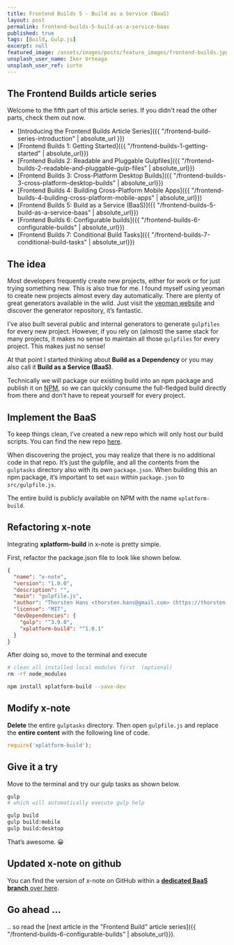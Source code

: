 ```yaml
---
title: Frontend Builds 5 - Build as a Service (BaaS)
layout: post
permalink: frontend-builds-5-build-as-a-service-baas
published: true
tags: [Build, Gulp.js]
excerpt: null
featured_image: /assets/images/posts/feature_images/frontend-builds.jpg
unsplash_user_name: Iker Urteaga
unsplash_user_ref: iurte
---
```

## The Frontend Builds article series
 Welcome to the fifth part of this article series. If you didn't read the other parts, check them out now.

 * [Introducing the Frontend Builds Article Series]({{ "/frontend-build-series-introduction" | absolute_url }})
 * [Frontend Builds 1: Getting Started]({{ "/frontend-builds-1-getting-started" | absolute_url}})
 * [Frontend Builds 2: Readable and Pluggable Gulpfiles]({{ "/frontend-builds-2-readable-and-pluggable-gulp-files" | absolute_url}})
 * [Frontend Builds 3: Cross-Platform Desktop Builds]({{ "/frontend-builds-3-cross-platform-desktop-builds" | absolute_url}})
 * [Frontend Builds 4: Building Cross-Platform Mobile Apps]({{ "/frontend-builds-4-building-cross-platform-mobile-apps" | absolute_url}})
 * [Frontend Builds 5: Build as a Service (BaaS)]({{ "/frontend-builds-5-build-as-a-service-baas" | absolute_url}})
 * [Frontend Builds 6: Configurable builds]({{ "/frontend-builds-6-configurable-builds" | absolute_url}})
 * [Frontend Builds 7: Conditional Build Tasks]({{ "/frontend-builds-7-conditional-build-tasks" | absolute_url}})


## The idea

Most developers frequently create new projects, either for work or for just trying something new. This is also true for me. I found myself using yeoman to create new projects almost every day automatically. There are plenty of great generators available in the wild. Just visit the [yeoman website](http://yeoman.io) and discover the generator repository, it’s fantastic.

I’ve also built several public and internal generators to generate `gulpfiles` for every new project. However, if you rely on (almost) the same stack for many projects, it makes no sense to maintain all those `gulpfiles` for every project. This makes just no sense!

At that point I started thinking about **Build as a Dependency** or you may also call it **Build as a Service (BaaS)**.

Technically we will package our existing build into an npm package and publish it on [NPM](http://www.npmjs.com), so we can quickly consume the full-fledged build directly from there and don’t have to repeat yourself for every project.

## Implement the BaaS

To keep things clean, I’ve created a new repo which will only host our build scripts. You can find the new repo [here](https://github.com/ThorstenHans/xplatform-build).

When discovering the project, you may realize that there is no additional code in that repo. It’s just the gulpfile, and all the contents from the `gulptasks` directory also with its own `package.json`. When building this an npm package, it’s important to set `main` within `package.json` to `src/gulpfile.js`.

The entire build is publicly available on NPM with the name `xplatform-build`.

## Refactoring x-note

Integrating **xplatform-build** in x-note is pretty simple.

First, refactor the package.json file to look like shown below.

```json
{
  "name": "x-note",
  "version": "1.0.0",
  "description": "",
  "main": "gulpfile.js",
  "author": "Thorsten Hans <thorsten.hans@gmail.com> (https://thorsten-hans.com)",
  "license": "MIT",
  "devDependencies": {
    "gulp": "^3.9.0",
    "xplatform-build": "^1.0.1"
  }
}

```

After doing so, move to the terminal and execute

```bash
# clean all installed local modules first  (optional)
rm -rf node_modules

npm install xplatform-build --save-dev

```

## Modify x-note

**Delete** the entire `gulptasks` directory. Then open `gulpfile.js` and replace the **entire content** with the following line of code.

```javascript
require('xplatform-build');
```

## Give it a try

Move to the terminal and try our gulp tasks as shown below.

```bash
gulp
# which will automatically execute gulp help

gulp build
gulp build:mobile
gulp build:desktop

```
That’s awesome. 😀

## Updated x-note on github

You can find the version of x-note on GitHub within a [**dedicated BaaS branch** over here](https://github.com/ThorstenHans/x-note/tree/baas).

## Go ahead ...

.. so read the [next article in the "Frontend Build" article series]({{ "/frontend-builds-6-configurable-builds" | absolute_url}}).


